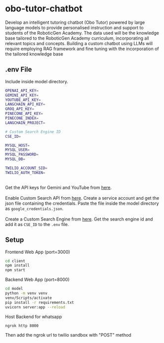 # obo-tutor-chatbot

Develop an intelligent tutoring chatbot (Obo Tutor) powered by large language models to provide personalised instruction and support to students of the RoboticGen Academy. The data used will be the knowledge base tailored to the RoboticGen Academy curriculum, incorporating all relevant topics and concepts. Building a custom chatbot using LLMs will require employing RAG framework and fine tuning with the incorporation of the tailored knowledge base

## .env File
Include inside model directory.
```sh
OPENAI_API_KEY=
GEMINI_API_KEY=
YOUTUBE_API_KEY=
LANGCHAIN_API_KEY=
GROQ_API_KEY=
PINECONE_API_KEY=
PINECONE_INDEX=
LANGCHAIN_PROJECT=

# Custom Search Engine ID
CSE_ID=

MYSQL_HOST=
MYSQL_USER=
MYSQL_PASSWORD=
MYSQL_DB=

TWILIO_ACCOUNT_SID=
TWILIO_AUTH_TOKEN=
```

<br>Get the API keys for Gemini and YouTube from [here](https://console.cloud.google.com/apis/dashboard).<br><br>
Enable Custom Search API from [here](https://console.cloud.google.com/apis/dashboard). Create a service account and get the json file containing the credentials. Paste the file inside the model directory as `google_credentials.json`.<br><br>
Create a Custom Search Engine from [here](https://programmablesearchengine.google.com). Get the search engine id and add it as `CSE_ID` to the `.env` file.

## Setup

Frontend Web App (port=3000)
```sh
cd client
npm install
npm start
```

Backend Web App (port=8000)
```sh
cd model
python -m venv venv
venv/Scripts/activate
pip install -r requirements.txt
uvicorn server:app --reload
```


Host Backend for whatsapp
```sh
ngrok http 8000
```

Then add the ngrok url to twilio sandbox with "POST" method

